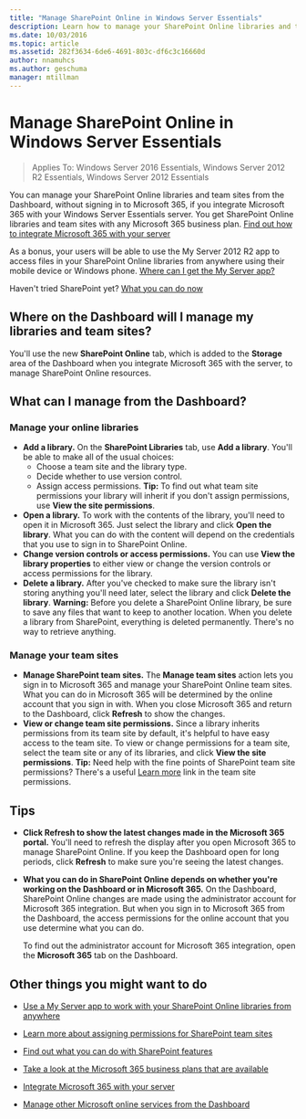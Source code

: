 ```yaml
---
title: "Manage SharePoint Online in Windows Server Essentials"
description: Learn how to manage your SharePoint Online libraries and team sites from the Dashboard, without signing in to Microsoft 365.
ms.date: 10/03/2016
ms.topic: article
ms.assetid: 282f3634-6de6-4691-803c-df6c3c16660d
author: nnamuhcs
ms.author: geschuma
manager: mtillman
---
```


# Manage SharePoint Online in Windows Server Essentials

>Applies To: Windows Server 2016 Essentials, Windows Server 2012 R2 Essentials, Windows Server 2012 Essentials

You can manage your  SharePoint Online libraries and team sites from the Dashboard, without signing in to  Microsoft 365, if you integrate  Microsoft 365 with your  Windows Server Essentials server. You get  SharePoint Online libraries and team sites with any  Microsoft 365 business plan. [Find out how to integrate Microsoft 365 with your server](Manage-Office-365-in-Windows-Server-Essentials.md)

 As a bonus, your users will be able to use the My Server 2012 R2 app to access files in your  SharePoint Online libraries from anywhere using their mobile device or Windows phone. [Where can I get the My Server app?](../use/Use-the-My-Server-App-to-Connect-to-Windows-Server-Essentials.md)

 Haven't tried SharePoint yet? [What you can do now](https://office.microsoft.com/office365-sharepoint-online-enterprise-help/get-started-with-sharepoint-2013-HA102772778.aspx)

## Where on the Dashboard will I manage my libraries and team sites?
 You'll use the new **SharePoint Online** tab, which is added to the **Storage** area of the Dashboard when you integrate  Microsoft 365 with the server, to manage  SharePoint Online resources.


## What can I manage from the Dashboard?

### Manage your online libraries

- **Add a library.** On the **SharePoint Libraries** tab, use **Add a library**. You'll be able to make all of the usual choices:
  - Choose a team site and the library type.
  - Decide whether to use version control.
  - Assign access permissions.
     **Tip:** To find out what team site permissions your library will inherit if you don't assign permissions, use **View the site permissions**.
- **Open a library.** To work with the contents of the library, you'll need to open it in Microsoft 365. Just select the library and click **Open the library**. What you can do with the content will depend on the credentials that you use to sign in to  SharePoint Online.
- **Change version controls or access permissions.** You can use **View the library properties** to either view or change the version controls or access permissions for the library.
- **Delete a library.** After you've checked to make sure the library isn't storing anything you'll need later, select the library and click **Delete the library**. **Warning:** Before you delete a SharePoint Online library, be sure to save any files that want to keep to another location. When you delete a library from SharePoint, everything is deleted permanently. There's no way to retrieve anything.

### Manage your team sites

- **Manage SharePoint team sites.** The **Manage team sites** action lets you sign in to  Microsoft 365 and manage your  SharePoint Online team sites. What you can do in  Microsoft 365 will be determined by the online account that you sign in with. When you close  Microsoft 365 and return to the Dashboard, click **Refresh** to show the changes.
- **View or change team site permissions.** Since a library inherits permissions from its team site by default, it's helpful to have easy access to the team site. To view or change   permissions for a team site, select the team site or any of its libraries, and click **View the site permissions**. **Tip:** Need help with the fine points of SharePoint team site permissions? There's a useful [Learn more](https://office.microsoft.com/office365-sharepoint-online-enterprise-help/introduction-control-user-access-with-permissions-HA102771919.aspx?CTT=5&origin=HA102771924) link in the team site permissions.

## Tips

-   **Click Refresh to show the latest changes made in the  Microsoft 365 portal.** You'll need to refresh the display after you open  Microsoft 365 to manage  SharePoint Online. If you keep the Dashboard open for long periods, click **Refresh** to make sure you're seeing the latest changes.

-   **What you can do in  SharePoint Online depends on whether you're working on the Dashboard or in  Microsoft 365.** On the Dashboard,  SharePoint Online changes are made using the administrator account for  Microsoft 365 integration. But when you sign in to  Microsoft 365 from the Dashboard, the access permissions for the online account that you use determine what you can do.

     To find out the administrator account for  Microsoft 365 integration, open the **Microsoft 365** tab on the Dashboard.

## Other things you might want to do

-   [Use a My Server app to work with your SharePoint Online libraries from anywhere](../use/Use-the-My-Server-App-to-Connect-to-Windows-Server-Essentials.md)

-   [Learn more about assigning permissions for SharePoint team sites](https://office.microsoft.com/office365-sharepoint-online-enterprise-help/introduction-control-user-access-with-permissions-HA102771919.aspx?CTT=5&origin=HA102771924)

-   [Find out what you can do with SharePoint features](https://office.microsoft.com/office365-sharepoint-online-enterprise-help/get-started-with-sharepoint-2013-HA102772778.aspx)

-   [Take a look at the Microsoft 365 business plans that are available](https://office.microsoft.com/business/compare-office-365-for-business-plans-FX102918419.aspx?CR_CC=200061904&WT.srch=1&WT.mc_ID=PS_bing_O365Comm_what-is-office-365-for_Text)

-   [Integrate Microsoft 365 with your server](Manage-Office-365-in-Windows-Server-Essentials.md)

-   [Manage other Microsoft online services from the Dashboard](Manage-Microsoft-Online-Services-in-Windows-Server-Essentials.md)
